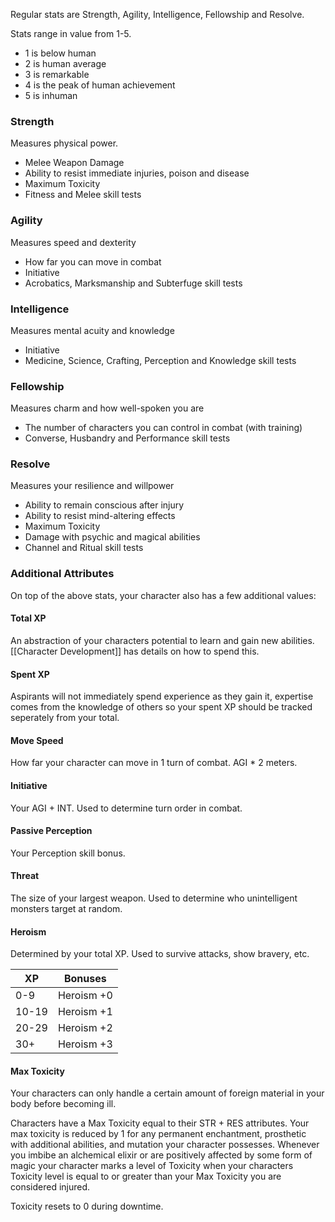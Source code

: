 Regular stats are Strength, Agility, Intelligence, Fellowship and Resolve.

Stats range in value from 1-5.
- 1 is below human
- 2 is human average
- 3 is remarkable
- 4 is the peak of human achievement
- 5 is inhuman

### Strength
Measures physical power.
- Melee Weapon Damage
- Ability to resist immediate injuries, poison and disease
- Maximum Toxicity
- Fitness and Melee skill tests

### Agility
Measures speed and dexterity
- How far you can move in combat
- Initiative
- Acrobatics, Marksmanship and Subterfuge skill tests

### Intelligence
Measures mental acuity and knowledge
- Initiative
- Medicine, Science, Crafting, Perception and Knowledge skill tests

### Fellowship
Measures charm and how well-spoken you are
- The number of characters you can control in combat (with training)
- Converse, Husbandry and Performance skill tests

### Resolve
Measures your resilience and willpower
- Ability to remain conscious after injury
- Ability to resist mind-altering effects
- Maximum Toxicity
- Damage with psychic and magical abilities
- Channel and Ritual skill tests

### Additional Attributes
On top of the above stats, your character also has a few additional values:

#### Total XP
An abstraction of your characters potential to learn and gain new abilities. [[Character Development]] has details on how to spend this.

#### Spent XP
Aspirants will not immediately spend experience as they gain it, expertise comes from the knowledge of others so your spent XP should be tracked seperately from your total.

#### Move Speed
How far your character can move in 1 turn of combat. AGI * 2 meters.

#### Initiative
Your AGI + INT. Used to determine turn order in combat.

#### Passive Perception
Your Perception skill bonus.

#### Threat
The size of your largest weapon. Used to determine who unintelligent monsters target at random.

#### Heroism
Determined by your total XP. Used to survive attacks, show bravery, etc.

|XP|Bonuses|
|---|---|
|0-9|Heroism +0|
|10-19|Heroism +1|
|20-29|Heroism +2|
|30+|Heroism +3|

#### Max Toxicity
Your characters can only handle a certain amount of foreign material in your body before becoming ill.

Characters have a Max Toxicity equal to their STR + RES attributes. Your max toxicity is reduced by 1 for any permanent enchantment, prosthetic with additional abilities, and mutation your character possesses. Whenever you imbibe an alchemical elixir or are positively affected by some form of magic your character marks a level of Toxicity when your characters Toxicity level is equal to or greater than your Max Toxicity you are considered injured.

Toxicity resets to 0 during downtime.
